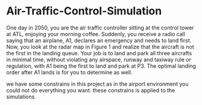 # Air-Traffic-Control-Simulation
One day in 2050, you are the air traffic controller sitting at the control tower at ATL, enjoying your
morning coffee. Suddenly, you receive a radio call saying that an airplane, A1, declares an emergency
and needs to land first. Now, you look at the radar map in Figure 1 and realize that the aircraft is
not the first in the landing queue. Your job is to land and park all three aircrafts in minimal time,
without violating any airspace, runway and taxiway rule or regulation, with A1 being the first to land
and park at P3. The optimal landing order after A1 lands is for you to determine as well.

we have some constrains in this project as in the airport environment you could not do everything you 
want. these constrains is applied to the simulations.
